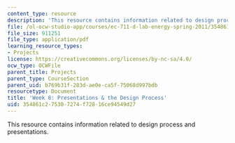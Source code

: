 ```yaml
---
content_type: resource
description: 'This resource contains information related to design process and presentations. '
file: /ol-ocw-studio-app/courses/ec-711-d-lab-energy-spring-2011/354861c275307274f72816ce94549d27_MITEC_711S11_lec8.pdf
file_size: 911251
file_type: application/pdf
learning_resource_types:
- Projects
license: https://creativecommons.org/licenses/by-nc-sa/4.0/
ocw_type: OCWFile
parent_title: Projects
parent_type: CourseSection
parent_uid: b769b31f-283d-ae0e-ca5f-75068d997bdb
resourcetype: Document
title: 'Week 8: Presentations & the Design Process'
uid: 354861c2-7530-7274-f728-16ce94549d27
---
```

This resource contains information related to design process and presentations. 